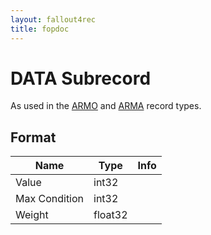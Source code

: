 ```yaml
---
layout: fallout4rec
title: fopdoc
---
```

DATA Subrecord
==========

As used in the [ARMO](../ARMO.md) and [ARMA](../ARMA.md) record types.

## Format

Name | Type | Info
-----|------|-----
Value | int32 | 
Max Condition | int32 |
Weight | float32 |
